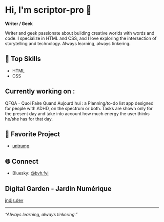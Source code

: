 # Hi, I'm scriptor-pro 👋

**Writer / Geek**

Writer and geek passionate about building creative worlds with words and code. I specialize in HTML and CSS, and I love exploring the intersection of storytelling and technology. Always learning, always tinkering.

## 🚀 Top Skills
- HTML
- CSS

## Currently working on :

QFQA - Quoi Faire Quand Aujourd'hui : a Planning/to-do list app designed for people with ADHD, on the spectrum or both. Tasks are shown only for the present day and take into account how much energy the user thinks he/she has for that day.

## 🌟 Favorite Project
- [untrump](https://github.com/scriptor-pro/untrump)

## 🌐 Connect
- Bluesky: [@bvh.fyi](https://bsky.app/profile/bvh.fyi)

## Digital Garden - Jardin Numérique

[jndjs.dev](https://jndjs.dev)

---

*“Always learning, always tinkering.”*
